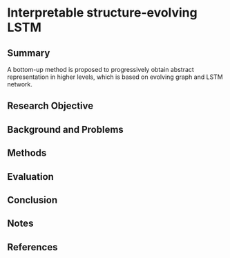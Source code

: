 # Interpretable structure-evolving LSTM
## Summary
A bottom-up method is proposed to progressively obtain abstract representation in higher levels, which is based on evolving graph and LSTM network.
## Research Objective

## Background and Problems

## Methods

## Evaluation

## Conclusion

## Notes

## References
<!--stackedit_data:
eyJoaXN0b3J5IjpbLTIwMjEwODQ2NDIsLTk2ODMzOTQyOSwzNT
AyMTgwNzFdfQ==
-->